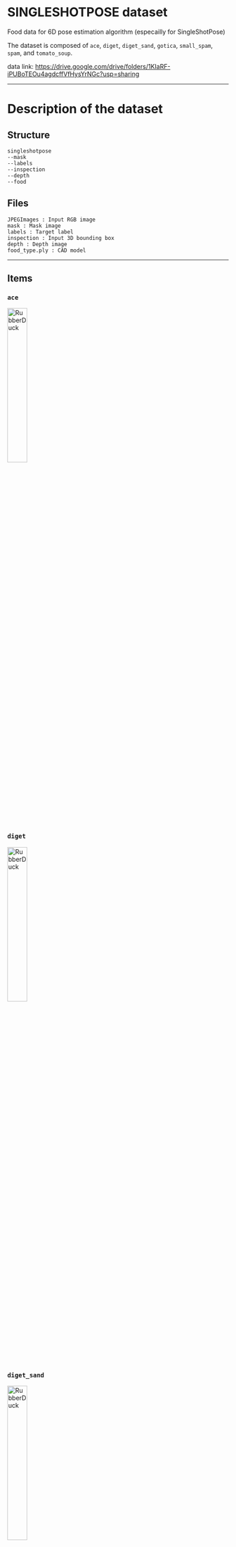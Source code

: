 # SINGLESHOTPOSE dataset
Food data for 6D pose estimation algorithm (especailly for SingleShotPose)

The dataset is composed of `ace`, `diget`, `diget_sand`, `gotica`, `small_spam`, `spam`, and `tomato_soup`.

data link: https://drive.google.com/drive/folders/1KIaRF-iPUBoTEOu4agdcffVfHysYrNGc?usp=sharing

* * *
# Description of the dataset
## Structure
```
singleshotpose
--mask
--labels
--inspection
--depth
--food
```

## Files
```
JPEGImages : Input RGB image
mask : Mask image
labels : Target label
inspection : Input 3D bounding box
depth : Depth image
food_type.ply : CAD model
```
* * *

## Items
### `ace`
<img src="https://user-images.githubusercontent.com/54105796/67358408-39cd4280-f59b-11e9-9ad6-520f90ce369b.jpg" width="30%" height="30%" title="px(픽셀) 크기 설정" alt="RubberDuck"></img>

### `diget`
<img src="https://user-images.githubusercontent.com/54105796/67358632-06d77e80-f59c-11e9-9ee9-5625c3a7572c.jpg" width="30%" height="30%" title="px(픽셀) 크기 설정" alt="RubberDuck"></img>

### `diget_sand`
<img src="https://user-images.githubusercontent.com/54105796/67358729-3f775800-f59c-11e9-8612-61364abbabc5.jpg" width="30%" height="30%" title="px(픽셀) 크기 설정" alt="RubberDuck"></img>

### `gotica`
<img src="https://user-images.githubusercontent.com/54105796/67358791-6df53300-f59c-11e9-9cd3-1846f44bdc6b.jpg" width="30%" height="30%" title="px(픽셀) 크기 설정" alt="RubberDuck"></img>

### `small_spam`
<img src="https://user-images.githubusercontent.com/54105796/67358844-911fe280-f59c-11e9-9b46-268ceb9463ec.jpg" width="30%" height="30%" title="px(픽셀) 크기 설정" alt="RubberDuck"></img>

### `spam`
<img src="https://user-images.githubusercontent.com/54105796/67358865-a7c63980-f59c-11e9-94e7-187c0669e3d0.jpg" width="30%" height="30%" title="px(픽셀) 크기 설정" alt="RubberDuck"></img>

### `tomato_soup`
<img src="https://user-images.githubusercontent.com/54105796/67358917-ccbaac80-f59c-11e9-8790-a1325bb4669f.jpg" width="30%" height="30%" title="px(픽셀) 크기 설정" alt="RubberDuck"></img>
